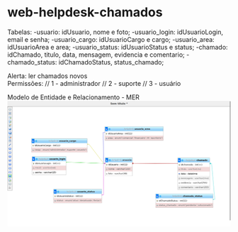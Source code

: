 # web-helpdesk-chamados

Tabelas:
    -usuario: idUsuario, nome e foto;
    -usuario_login: idUsuarioLogin, email e senha;
    -usuario_cargo: idUsuarioCargo e cargo;
    -usuario_area: idUsuarioArea e area;
    -usuario_status: idUsuarioStatus e status;
    -chamado: idChamado, titulo, data, mensagem, evidencia e comentario;
    -chamado_status: idChamadoStatus, status_chamado;

Alerta: ler chamados novos<br>
Permissões:
// 1 - administrador
// 2 - suporte
// 3 - usuário

Modelo de Entidade e Relacionamento - MER
<br>
![Modelo de Entidade e Relacionamento - MER](https://github.com/Dwho-O/web-helpdesk-chamados/blob/main/MER.png)